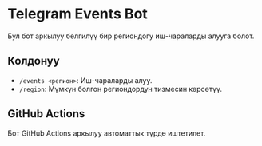 
# Telegram Events Bot

Бул бот аркылуу белгилүү бир региондогу иш-чараларды алууга болот.

## Колдонуу
- `/events <регион>`: Иш-чараларды алуу.
- `/region`: Мүмкүн болгон региондордун тизмесин көрсөтүү.

## GitHub Actions
Бот GitHub Actions аркылуу автоматтык түрдө иштетилет.

